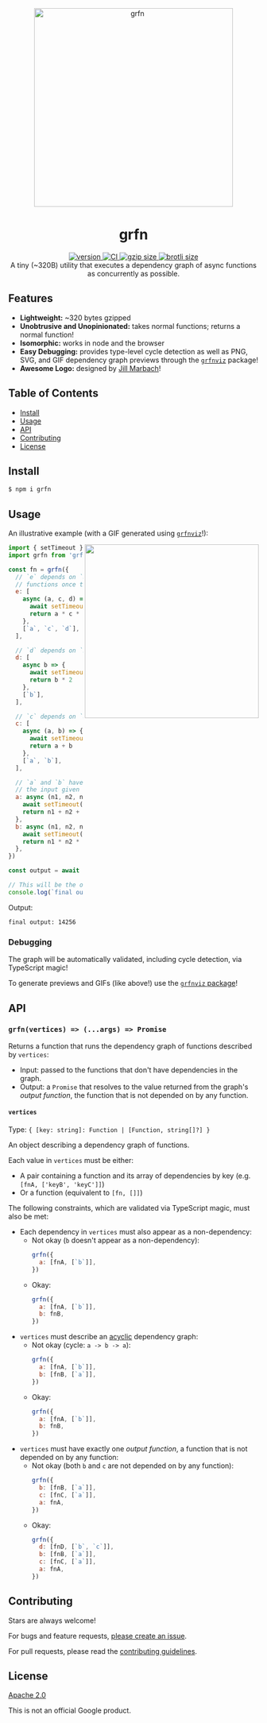 <div align="center">
  <img src="grfn.svg" alt="grfn" width="400" />
</div>

<h1 align="center">
  grfn
</h1>

<div align="center">
  <a href="https://npmjs.org/package/grfn">
    <img src="https://badgen.now.sh/npm/v/grfn" alt="version" />
  </a>
  <a href="https://github.com/TomerAberbach/grfn/actions">
    <img src="https://github.com/TomerAberbach/grfn/workflows/CI/badge.svg" alt="CI" />
  </a>
  <a href="https://unpkg.com/grfn/dist/index.min.js">
    <img src="https://deno.bundlejs.com/?q=grfn&badge" alt="gzip size" />
  </a>
  <a href="https://unpkg.com/grfn/dist/index.min.js">
    <img src="https://deno.bundlejs.com/?q=grfn&config={%22compression%22:{%22type%22:%22brotli%22}}&badge" alt="brotli size" />
  </a>
</div>

<div align="center">
  A tiny (~320B) utility that executes a dependency graph of async functions as concurrently as possible.
</div>

## Features

- **Lightweight:** ~320 bytes gzipped
- **Unobtrusive and Unopinionated:** takes normal functions; returns a normal
  function!
- **Isomorphic:** works in node and the browser
- **Easy Debugging:** provides type-level cycle detection as well as PNG, SVG,
  and GIF dependency graph previews through the [`grfnviz`](packages/grfnviz)
  package!
- **Awesome Logo:** designed by [Jill Marbach](https://jillmarbach.com)!

## Table of Contents

- [Install](#install)
- [Usage](#usage)
- [API](#api)
- [Contributing](#contributing)
- [License](#license)

## Install

```sh
$ npm i grfn
```

## Usage

An illustrative example (with a GIF generated using
[`grfnviz`](packages/grfnviz)!):

<img src="animation.gif" width="350" align="right">

```js
import { setTimeout } from 'node:timers/promises'
import grfn from 'grfn'

const fn = grfn({
  // `e` depends on `a`, `c`, and `d`. Call `e` with the results of the
  // functions once their returned promises resolve.
  e: [
    async (a, c, d) => {
      await setTimeout(10)
      return a * c * d
    },
    [`a`, `c`, `d`],
  ],

  // `d` depends on `b`.
  d: [
    async b => {
      await setTimeout(1)
      return b * 2
    },
    [`b`],
  ],

  // `c` depends on `a` and `b`.
  c: [
    async (a, b) => {
      await setTimeout(5)
      return a + b
    },
    [`a`, `b`],
  ],

  // `a` and `b` have no dependencies! But they must still be listed. They take
  // the input given to `fn`.
  a: async (n1, n2, n3) => {
    await setTimeout(15)
    return n1 + n2 + n3
  },
  b: async (n1, n2, n3) => {
    await setTimeout(10)
    return n1 * n2 * n3
  },
})

const output = await fn(4, 2, 3)

// This will be the output of `e` because no function depends on it!
console.log(`final output: ${output}`)
```

Output:

```
final output: 14256
```

### Debugging

The graph will be automatically validated, including cycle detection, via
TypeScript magic!

To generate previews and GIFs (like above!) use the
[`grfnviz` package](packages/grfnviz)!

## API

### `grfn(vertices) => (...args) => Promise`

Returns a function that runs the dependency graph of functions described by
`vertices`:

- Input: passed to the functions that don't have dependencies in the graph.
- Output: a `Promise` that resolves to the value returned from the graph's
  _output function_, the function that is not depended on by any function.

#### `vertices`

Type: `{ [key: string]: Function | [Function, string[]?] }`

An object describing a dependency graph of functions.

Each value in `vertices` must be either:

- A pair containing a function and its array of dependencies by key (e.g.
  `[fnA, ['keyB', 'keyC']]`)
- Or a function (equivalent to `[fn, []]`)

The following constraints, which are validated via TypeScript magic, must also
be met:

- Each dependency in `vertices` must also appear as a non-dependency:
  - Not okay (`b` doesn't appear as a non-dependency):
    ```js
    grfn({
      a: [fnA, [`b`]],
    })
    ```
  - Okay:
    ```js
    grfn({
      a: [fnA, [`b`]],
      b: fnB,
    })
    ```
- `vertices` must describe an
  [acyclic](https://en.wikipedia.org/wiki/Directed_acyclic_graph) dependency
  graph:
  - Not okay (cycle: `a -> b -> a`):
    ```js
    grfn({
      a: [fnA, [`b`]],
      b: [fnB, [`a`]],
    })
    ```
  - Okay:
    ```js
    grfn({
      a: [fnA, [`b`]],
      b: fnB,
    })
    ```
- `vertices` must have exactly one _output function_, a function that is not
  depended on by any function:
  - Not okay (both `b` and `c` are not depended on by any function):
    ```js
    grfn({
      b: [fnB, [`a`]],
      c: [fnC, [`a`]],
      a: fnA,
    })
    ```
  - Okay:
    ```js
    grfn({
      d: [fnD, [`b`, `c`]],
      b: [fnB, [`a`]],
      c: [fnC, [`a`]],
      a: fnA,
    })
    ```

## Contributing

Stars are always welcome!

For bugs and feature requests,
[please create an issue](https://github.com/TomerAberbach/grfn/issues/new).

For pull requests, please read the
[contributing guidelines](https://github.com/TomerAberbach/grfn/blob/main/contributing.md).

## License

[Apache 2.0](https://github.com/TomerAberbach/grfn/blob/main/license)

This is not an official Google product.
